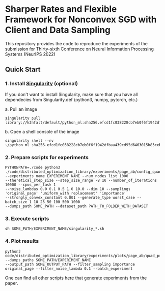 # Sharper Rates and Flexible Framework for Nonconvex SGD with Client and Data Sampling
This repository provides the code to reproduce the experiments of the submission for Thirty-sixth Conference on Neural Information Processing Systems (NeurIPS 2022)

## Quick Start
### 1. Install [Singularity](https://sylabs.io/guides/3.5/user-guide/introduction.html) (optional)
If you don't want to install Singularity, make sure that you have all dependecies from Singularity.def (python3, numpy, pytorch, etc.)

a. Pull an image 
````
singularity pull library://k3nfalt/default/python_ml:sha256.efcd1fc038228cb7eb0f6f1942dfbaa439cd95d6463015b83ceb2dbaad9e1e98
````
b. Open a shell console of the image
````
singularity shell --nv ~/python_ml_sha256.efcd1fc038228cb7eb0f6f1942dfbaa439cd95d6463015b83ceb2dbaad9e1e98.sif
````
### 2. Prepare scripts for experiments
````
PYTHONPATH=./code python3 ./code/distributed_optimization_library/experiments/page_ab/config_quadratic.py 
--experiments_name EXPERIMENT_NAME --num_nodes_list 1000 
--theretical_step_size --step_size_range -8 10 --number_of_iterations 10000 --cpus_per_task 1 
--noise_lambdas 0.0 0.1 0.5 1.0 10.0 --dim 10 --samplings 'original_page' 'uniform_with_replacement' 'importance' 
--strongly_convex_constant 0.001 --generate_type worst_case --batch_size 1 10 25 50 100 500 1000 
--dumps_path SOME_PATH --dataset_path PATH_TO_FOLDER_WITH_DATASET
````

### 3. Execute scripts
````
sh SOME_PATH/EXPERIMENT_NAME/singularity_*.sh
````
### 4. Plot results
````
python3 code/distributed_optimization_library/experiments/plots/page_ab/quad_prog_plot.py 
--dumps_paths SOME_PATH/EXPERIMENT_NAME
--output_path SOME_OUTPUT_PATH --filter_sampling importance original_page --filter_noise_lambda 0.1 --batch_experiment
````

One can find all other scripts [here](code/distributed_optimization_library/experiments/plots/page_ab/scripts.txt) that generate experiments from the paper.

